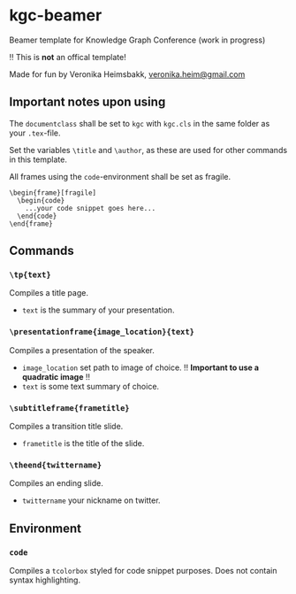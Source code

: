 # kgc-beamer
Beamer template for Knowledge Graph Conference (work in progress)

:bangbang: This is **not** an offical template!

Made for fun by Veronika Heimsbakk, veronika.heim@gmail.com

## Important notes upon using
The `documentclass` shall be set to `kgc` with `kgc.cls` in the same folder as your `.tex`-file. 

Set the variables `\title` and `\author`, as these are used for other commands in this template.

All frames using the `code`-environment shall be set as fragile. 
```
\begin{frame}[fragile]
  \begin{code}
    ...your code snippet goes here...
  \end{code}
\end{frame}
```


## Commands
### `\tp{text}`
Compiles a title page. 
* `text` is the summary of your presentation. 

### `\presentationframe{image_location}{text}`
Compiles a presentation of the speaker. 
* `image_location` set path to image of choice. :bangbang: **Important to use a quadratic image** :bangbang:
* `text` is some text summary of choice. 

### `\subtitleframe{frametitle}`
Compiles a transition title slide. 
* `frametitle` is the title of the slide.

### `\theend{twittername}`
Compiles an ending slide. 
* `twittername` your nickname on twitter.

## Environment
### `code`
Compiles a `tcolorbox` styled for code snippet purposes. Does not contain syntax highlighting.
